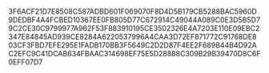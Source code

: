 3F6ACF21D7E8508C587ADBD601F069070F8D4D5B179CB5288BAC5960D9DEDBF4A4FCBED10367EE0FB805D77C672914C49044A089C0E3D5B5D79C2CE30C9799977A962F53F883910195CE3502326E4A7203E110E09EBC2347E84845AD939CE8284A6220537996A4CAA3D72EF871772C91768DE803CF3FBD7EFE295E1FADB170BB3F5649C2D2D87F4EE2F689B44B4D92AC2EFC9C41DCAB634FBAAC314698EF75E5D28888C309B29B39470D8C6F0EFF07D7